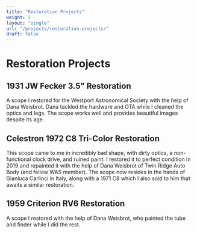 ```yaml
---
title: "Restoration Projects"
weight: 5
layout: "single"
url: "/projects/restoration-projects/"
draft: false
---
```


# Restoration Projects

## 1931 JW Fecker 3.5" Restoration

A scope I restored for the Westport Astronomical Society with the help of Dana Weisbrot. Dana tackled the hardware and OTA while I cleaned the optics and legs. The scope works well and provides beautiful images despite its age.

## Celestron 1972 C8 Tri-Color Restoration

This scope came to me in incredibly bad shape, with dirty optics, a non-functional clock drive, and ruined paint. I restored it to perfect condition in 2019 and repainted it with the help of Dana Weisbrot of Twin Ridge Auto Body (and fellow WAS member). The scope now resides in the hands of Gianluca Carlinci in Italy, along with a 1971 C8 which I also sold to him that awaits a similar restoration.

## 1959 Criterion RV6 Restoration

A scope I restored with the help of Dana Weisbrot, who painted the tube and finder while I did the rest.
